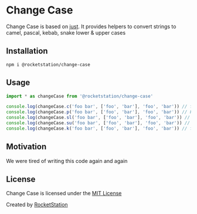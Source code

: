 # Change Case

Change Case is based on [just](https://github.com/angus-c/just). It provides helpers to convert strings to camel, pascal, kebab, snake lower & upper cases

## Installation

```
npm i @rocketstation/change-case
```

## Usage

```javascript
import * as changeCase from '@rocketstation/change-case'

console.log(changeCase.c('foo bar', ['foo', 'bar'], 'foo', 'bar')) // fooBarFooBarFooBar
console.log(changeCase.p('foo bar', ['foo', 'bar'], 'foo', 'bar')) // FooBarFooBarFooBar
console.log(changeCase.sl('foo bar', ['foo', 'bar'], 'foo', 'bar')) // foo_bar_foo_bar_foo_bar
console.log(changeCase.su('foo bar', ['foo', 'bar'], 'foo', 'bar')) // FOO_BAR_FOO_BAR_FOO_BAR
console.log(changeCase.k('foo bar', ['foo', 'bar'], 'foo', 'bar')) // foo-bar-foo-bar-foo-bar
```

## Motivation

We were tired of writing this code again and again

## License

Change Case is licensed under the [MIT License](http://opensource.org/licenses/MIT)

Created by [RocketStation](http://rstation.io)
